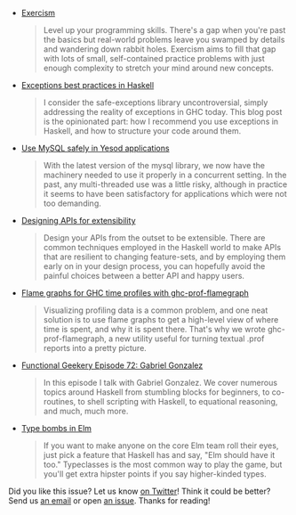 <!-- 2016-11-10 -->

-   [Exercism](http://exercism.io/languages/haskell/about)

    > Level up your programming skills. There's a gap when you're past the basics but real-world problems leave you swamped by details and wandering down rabbit holes. Exercism aims to fill that gap with lots of small, self-contained practice problems with just enough complexity to stretch your mind around new concepts.

-   [Exceptions best practices in Haskell](https://www.fpcomplete.com/blog/2016/11/exceptions-best-practices-haskell)

    > I consider the safe-exceptions library uncontroversial, simply addressing the reality of exceptions in GHC today. This blog post is the opinionated part: how I recommend you use exceptions in Haskell, and how to structure your code around them.

-   [Use MySQL safely in Yesod applications](http://www.yesodweb.com/blog/2016/11/use-mysql-safely-in-yesod)

    > With the latest version of the mysql library, we now have the machinery needed to use it properly in a concurrent setting. In the past, any multi-threaded use was a little risky, although in practice it seems to have been satisfactory for applications which were not too demanding.

-   [Designing APIs for extensibility](http://www.snoyman.com/blog/2016/11/designing-apis-for-extensibility)

    > Design your APIs from the outset to be extensible. There are common techniques employed in the Haskell world to make APIs that are resilient to changing feature-sets, and by employing them early on in your design process, you can hopefully avoid the painful choices between a better API and happy users.

-   [Flame graphs for GHC time profiles with ghc-prof-flamegraph](https://www.fpcomplete.com/blog/2015/04/ghc-prof-flamegraph)

    > Visualizing profiling data is a common problem, and one neat solution is to use flame graphs to get a high-level view of where time is spent, and why it is spent there. That's why we wrote ghc-prof-flamegraph, a new utility useful for turning textual .prof reports into a pretty picture.

-   [Functional Geekery Episode 72: Gabriel Gonzalez](https://www.functionalgeekery.com/episode-72-gabriel-gonzalez/)

    > In this episode I talk with Gabriel Gonzalez. We cover numerous topics around Haskell from stumbling blocks for beginners, to co-routines, to shell scripting with Haskell, to equational reasoning, and much, much more.

-   [Type bombs in Elm](http://blog.jenkster.com/2016/11/type-bombs-in-elm.html)

    > If you want to make anyone on the core Elm team roll their eyes, just pick a feature that Haskell has and say, "Elm should have it too." Typeclasses is the most common way to play the game, but you'll get extra hipster points if you say higher-kinded types.

Did you like this issue?
Let us know [on Twitter](https://twitter.com/haskellweekly)!
Think it could be better?
Send us [an email](mailto:info@haskellweekly.news) or open [an issue](https://github.com/haskellweekly/haskellweekly.github.io/issues/new).
Thanks for reading!
